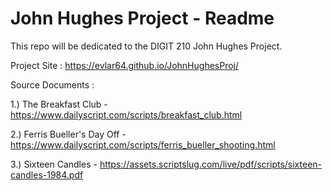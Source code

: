 # John Hughes Project - Readme
This repo will be dedicated to the DIGIT 210 John Hughes Project.

Project Site :
https://evlar64.github.io/JohnHughesProj/

Source Documents : 

1.) The Breakfast Club - https://www.dailyscript.com/scripts/breakfast_club.html

2.) Ferris Bueller's Day Off - https://www.dailyscript.com/scripts/ferris_bueller_shooting.html

3.) Sixteen Candles - https://assets.scriptslug.com/live/pdf/scripts/sixteen-candles-1984.pdf

